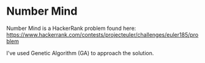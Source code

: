# Number Mind
Number Mind is a HackerRank problem found here: https://www.hackerrank.com/contests/projecteuler/challenges/euler185/problem

I've used Genetic Algorithm (GA) to approach the solution.
